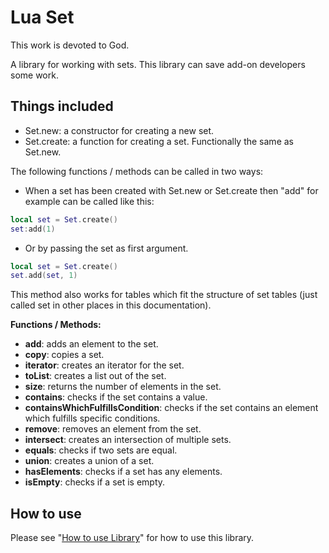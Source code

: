 # Lua Set

This work is devoted to God.

A library for working with sets. This library can save add-on developers some work.

## Things included

* Set.new: a constructor for creating a new set.
* Set.create: a function for creating a set. Functionally the same as Set.new.

The following functions / methods can be called in two ways:

* When a set has been created with Set.new or Set.create then "add" for example can be called like this:

```lua
local set = Set.create()
set:add(1)
```

* Or by passing the set as first argument.

```lua
local set = Set.create()
set.add(set, 1)
```

This method also works for tables which fit the structure of set tables (just called set in other places in this documentation).

**Functions / Methods:**

* **add**: adds an element to the set.
* **copy**: copies a set.
* **iterator**: creates an iterator for the set.
* **toList**: creates a list out of the set.
* **size**: returns the number of elements in the set.
* **contains**: checks if the set contains a value.
* **containsWhichFulfillsCondition**: checks if the set contains an element which fulfills specific conditions.
* **remove**: removes an element from the set.
* **intersect**: creates an intersection of multiple sets.
* **equals**: checks if two sets are equal.
* **union**: creates a union of a set.
* **hasElements**: checks if a set has any elements.
* **isEmpty**: checks if a set is empty.

## How to use

Please see "[How to use Library](https://github.com/SanjoSolutions/LuaLibrary#how-to-use)" for how to use this library.
